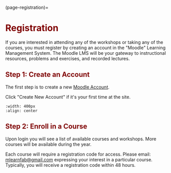 (page-registration)=

# <font color="maroon">Registration</font>

If you are interested in attending any of the workshops or taking any of the courses, you must register by creating an account in the "Moodle" Learning Management System. The Moodle LMS will be your gateway to instructional resources, problems and exercises, and recorded lectures.

## <font color="maroon">Step 1: Create an Account</font>

The first step is to create a new [Moodle Account](https://practicalai.org).


Click "Create New Account" if it's your first time at the site.


```{image} /images/moodlelogin.png
:width: 400px
:align: center
```



## <font color="maroon">Step 2: Enroll in a Course</font>

Upon login you will see a list of available courses and workshops. More courses will be available during the year.

Each course will require a registration code for access. Please email: mlearnfab@gmail.com expressing your interest in a particular course. Typically, you will receive a registration code within 48 hours.

